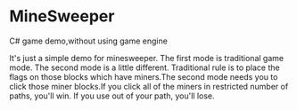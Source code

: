 # MineSweeper
C# game demo,without using game engine

It's just a simple demo for minesweeper. The first mode is traditional game mode. The second mode is a little different.
Traditional rule is to place the flags on those blocks which have miners.The second mode needs you to click those miner blocks.If you click all of the miners in restricted number of paths, you'll win.
If you use out of your path, you'll lose.
